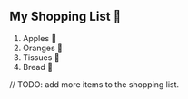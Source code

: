 ## My Shopping List 🛒

1. Apples 🍎
2. Oranges 🍊
3. Tissues 🚽
4. Bread 🍞

// TODO: add more items to the shopping list.
